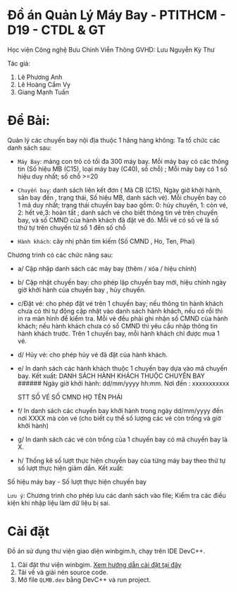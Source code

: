 # Đồ án Quản Lý Máy Bay - PTITHCM - D19 - CTDL & GT
Học viện Công nghệ Bưu Chính Viễn Thông
GVHD:  Lưu Nguyễn Kỳ Thư

Tác giả: 
 1. Lê Phương Anh
 2. Lê Hoàng Cẩm Vy
 3. Giang Mạnh Tuấn

# Đề Bài:
Quản lý các chuyến bay nội địa thuộc 1 hăng hàng không: Ta tổ chức các danh sách sau: 
-  `Máy Bay`:  mảng con trỏ có tối đa 300 máy bay. Mỗi máy bay có các thông tin (Số hiệu MB (C15), loại máy bay (C40), số chỗ) ;  Mỗi máy bay có 1 số hiệu duy nhất; số chỗ >=20
- `Chuyến bay`: danh sách liên kết đơn ( Mã CB (C15),  Ngày giờ khởi hành, sân bay đến , trạng thái, Số hiệu MB, danh sách vé). Mỗi chuyến bay có 1 mã duy nhất; trạng thái chuyến bay bao gồm: 0: hủy chuyến, 1: còn vé, 2: hết vé,3: hoàn tất ; danh sách vé cho biết thông tin vé trên chuyến bay, và số CMND của hành khách đã đặt vé đó. Mỗi vé có  số vé  là số thứ tự trên chuyến từ số 1 đến số chỗ 

 - `Hành khách`: cây nhị phân tìm kiếm (Số CMND , Ho, Ten,  Phai)

Chương trình có các chức năng sau: 

* a/ Cập nhập danh sách các máy bay (thêm / xóa / hiệu chỉnh)
* b/ Cập nhật chuyến bay: cho phép lập chuyến bay mới, hiệu chỉnh ngày giờ khởi hành của chuyến bay , hủy chuyến.
* c/Đặt vé: cho phép đặt vé trên 1 chuyến bay; nếu thông tin hành khách chưa có thì tự động cập nhật vào danh sách hành khách, nếu có rồi thì in ra màn hình để kiểm tra. Mỗi vé đều phải ghi nhận số CMND của hành khách; nếu hành khách chưa có số CMND thì yêu cầu nhập thông tin hành khách trước. Trên 1 chuyến bay, mỗi hành khách chỉ được mua 1 vé.
* d/ Hủy vé: cho phép hủy vé đã đặt của hành khách.
* e/ In danh sách các hành khách thuộc 1 chuyến bay dựa vào mã chuyến bay. Kết xuất:
DANH SÁCH HÀNH KHÁCH THUỘC CHUYẾN BAY ######
Ngày giờ khởi hành: dd/mm/yyyy hh:mm.  Nơi đến : xxxxxxxxxxx

	STT	SỐ VÉ	 	SỐ CMND	HỌ TÊN	PHÁI
* f/ In danh sách các chuyến bay khởi hành trong  ngày dd/mm/yyyy đến nơi XXXX mà còn vé (cho biết cụ thể số lượng các vé còn trống và giờ khởi hành)
* g/ In danh sách các vé còn trống của 1 chuyến bay có mã chuyến bay là X. 
* h/ Thống kê số lượt thực hiện chuyến bay của từng máy bay theo thứ tự  số lượt thực hiện giảm dần. Kết xuất:
	
Số hiệu máy bay	- Số lượt thực hiện chuyến bay

`Lưu ý`: Chương trình cho phép lưu các danh sách vào file; Kiểm tra các điều kiện khi nhập liệu làm dữ liệu bị sai.


# Cài đặt
Đồ án sử dụng thư viện giao diện winbgim.h, chạy trên IDE DevC++.
1. Cài đặt thư viện winbgim. [Xem hướng dẫn cài đặt tại đây](https://cachhoc.net/2013/10/03/cc-do-hoa-trong-dev-c/)
2. Tải về và giải nén source code.
3. Mở file `QLMB.dev` bằng DevC++ và run project.

